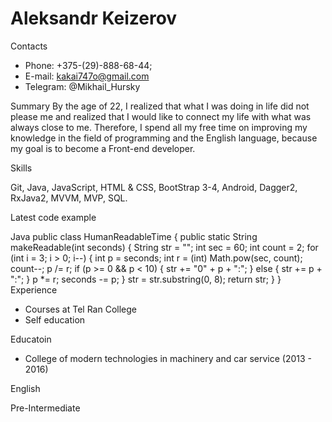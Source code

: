 
# Aleksandr Keizerov

Contacts
* Phone: +375-(29)-888-68-44;
* E-mail: kakai747o@gmail.com
* Telegram: @Mikhail_Hursky

Summary
By the age of 22, I realized that what 
I was doing in life did not please me and realized that 
I would like to connect my life with what was always 
close to me. Therefore, I spend all my free 
time on improving my knowledge in the field 
of programming and the English language,
 because my goal is to become a Front-end developer.

Skills

Git, Java, JavaScript, HTML & CSS, BootStrap 3-4,
Android, Dagger2, RxJava2, MVVM, MVP, SQL.

Latest code example

 Java
public class HumanReadableTime {
  public static String makeReadable(int seconds) {
   String str = "";
    int sec = 60;
    int count = 2;
    for (int i = 3; i > 0; i--) {
      int p = seconds;
      int r = (int) Math.pow(sec, count);
      count--;
      p /= r;
      if (p >= 0 && p < 10) {
        str += "0" + p + ":";
      } else {
        str += p + ":";
      }
      p *= r;
      seconds -= p;
    }
    str = str.substring(0, 8);
    return str;
  }
}
Experience
* Courses at Tel Ran College
* Self education


Educatoin
* College of modern technologies in machinery and car service (2013 - 2016)

English

Pre-Intermediate